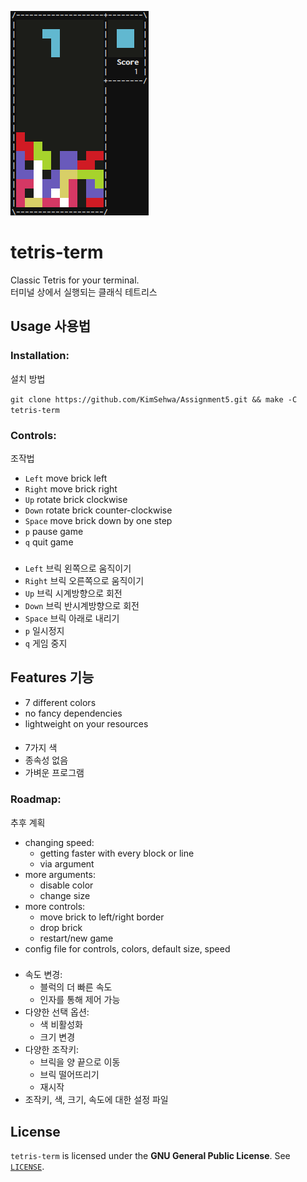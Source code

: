 ![Screenshot](https://github.com/Gjum/tetris-term/blob/master/screenshot.png)

tetris-term
===========

Classic Tetris for your terminal.  
터미널 상에서 실행되는 클래식 테트리스

Usage
사용법
-----

### Installation:
설치 방법

`git clone https://github.com/KimSehwa/Assignment5.git && make -C tetris-term`

### Controls:
조작법

 - `Left`  move brick left
 - `Right` move brick right
 - `Up`    rotate brick clockwise
 - `Down`  rotate brick counter-clockwise
 - `Space` move brick down by one step
 - `p`     pause game
 - `q`     quit game  
###
 - `Left`  브릭 왼쪽으로 움직이기
 - `Right` 브릭 오른쪽으로 움직이기
 - `Up`    브릭 시계방향으로 회전
 - `Down`  브릭 반시계방향으로 회전
 - `Space` 브릭 아래로 내리기
 - `p`     일시정지
 - `q`     게임 중지

Features
기능
--------

- 7 different colors
- no fancy dependencies
- lightweight on your resources  
####
- 7가지 색
- 종속성 없음
- 가벼운 프로그램

### Roadmap:
추후 계획

- changing speed:
  - getting faster with every block or line
  - via argument
- more arguments:
  - disable color
  - change size
- more controls:
  - move brick to left/right border
  - drop brick
  - restart/new game
- config file for controls, colors, default size, speed  
###
- 속도 변경:
  - 블럭의 더 빠른 속도
  - 인자를 통해 제어 가능
- 다양한 선택 옵션:
  - 색 비활성화
  - 크기 변경
- 다양한 조작키:
  - 브릭을 양 끝으로 이동
  - 브릭 떨어뜨리기
  - 재시작
- 조작키, 색, 크기, 속도에 대한 설정 파일

License
-------

`tetris-term` is licensed under the **GNU General Public License**. See [`LICENSE`](https://github.com/Gjum/tetris-term/blob/master/LICENSE).

